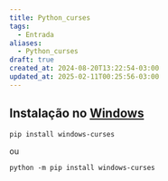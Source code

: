 ```yaml
---
title: Python_curses
tags:
  - Entrada
aliases:
  - Python_curses
draft: true
created_at: 2024-08-20T13:22:54-03:00
updated_at: 2025-02-11T00:25:56-03:00
---
```


## Instalação no [Windows](content/entrada/2024/07/26/Windows.md)


```sh
pip install windows-curses
```

ou 

```
python -m pip install windows-curses
```

